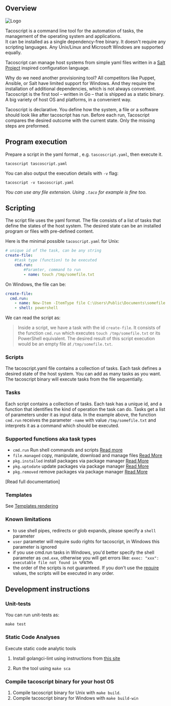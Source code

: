 <!-- markdownlint-disable -->
## Overview
<!-- markdownlint-restore -->

![Logo](https://raw.githubusercontent.com/cloudradar-monitoring/tacoscript/master/logo.svg)

Tacoscript is a command line tool for the automation of tasks, the management of the operating system and applications.  
It can be installed as a single dependency-free binary. It doesn't require any scripting languages. Any Unix/Linux and
Microsoft Windows are supported equally.

Tacoscript can manage host systems from simple yaml files written in a [Salt Project](https://saltproject.io/) inspired configuration language.

Why do we need another provisioning tool? All competitors like Puppet, Ansible, or Salt have limited
support for Windows. And they require the installation of additional dependencies, which is not always convenient.
Tacoscript is the first tool – written in Go – that is shipped as a static binary. A big variety of host OS and platforms,
in a convenient way.

Tacoscript is declarative. You define how the system, a file or a software should look like after tacoscript has run.
Before each run, Tacoscript compares the desired outcome with the current state. Only the missing steps are preformed.

## Program execution

Prepare a  script in the yaml format , e.g. `tascoscript.yaml`, then execute it.

```shell
tacoscript tascoscript.yaml
```

You can also output the execution details with `-v` flag:

```shel
tacoscript -v tascoscript.yaml
```

_You can use any file extension. Using `.taco` for example is fine too._

## Scripting

The script file uses the yaml format. The file consists of a list of tasks that define the states of the host system.
The desired state can be an installed program or files with pre-defined content.

Here is the minimal possible `tacoscript.yaml` for Unix:

```yaml
# unique id of the task, can be any string
create-file:
    #task type (function) to be executed
    cmd.run:
        #Paramter, command to run
        - name: touch /tmp/somefile.txt
```

On Windows, the file can be:

```yaml
create-file:
  cmd.run:
    - name: New-Item -ItemType file C:\Users\Public\Documents\somefile.txt
    - shell: powershell
```

We can read the script as:
> Inside a script, we have a task with the id `create-file`. It consists of the function `cmd.run` which executes
> `touch /tmp/somefile.txt` or its PowerShell equivalent. The desired result of this script execution would be an empty
> file at `/tmp/somefile.txt`.

### Scripts

The tacoscript.yaml file contains a collection of tasks. Each task defines a desired state of the host system.
You can add as many tasks as you want. The tacoscript binary will execute tasks from the file sequentially.

### Tasks

Each script contains a collection of tasks. Each task has a unique id, and a function that identifies the kind of
operation the task can do. Tasks get a list of parameters under it as input data. In the example above, the function
`cmd.run` receives the parameter `-name` with value `/tmp/somefile.txt` and interprets it as a command which should be
executed.  

### Supported functions aka task types

- `cmd.run` Run shell commands and scripts [Read more](https://tacoscript.io/functions/commands/)
- `file.managed` copy, manipulate, download and manage files [Read More](https://tacoscript.io/functions/file/)
- `pkg.installed` install packages via package manager [Read More](https://tacoscript.io/functions/packages/#pkginstalled)
- `pkg.uptodate` update packages via package manager [Read More](https://tacoscript.io/functions/packages/#pkguptodate)
- `pkg.removed` remove packages via package manager [Read More](https://tacoscript.io/functions/packages/#pkgremoved)

[Read full documentation]

### Templates

See [Templates rendering](https://tacoscript.io/get-started/template-engine/)

### Known limitations

- to use shell pipes, redirects or glob expands, please specify a `shell` parameter
- `user` parameter will require sudo rights for tacoscript, in Windows this parameter is ignored
- if you use cmd.run tasks in Windows, you'd better specify the shell parameter as `cmd.exe`, otherwise you will get errors like:
    `exec: "xxx": executable file not found in %PATH%`
- the order of the scripts is not guaranteed. If you don't use the [require](https://tacoscript.io/get-started/dependencies/)
  values, the scripts will be executed in any order.

## Development instructions

### Unit-tests

You can run unit-tests as:

```shell
make test
```

### Static Code Analyses

Execute static code analytic tools

1. Install golangci-lint using instructions from [this site](https://golangci-lint.run/usage/install/)

1. Run the tool using `make sca`

### Compile tacoscript binary for your host OS

1. Compile tacoscript binary for Unix with `make build`.
1. Compile tacoscript binary for Windows with `make build-win`
